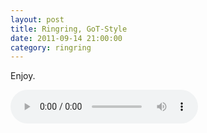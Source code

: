 ```yaml
---
layout: post
title: Ringring, GoT-Style
date: 2011-09-14 21:00:00
category: ringring
---
```

Enjoy.

<audio controls="controls">  
<source src="http://dl.dropbox.com/u/7586201/Ring_The_Kings_Arrival.m4r" type="audio/mp4" />
<source src="http://dl.dropbox.com/u/7586201/Ring_The_Kings_Arrival.ogg" type="audio/ogg" />
</audio>
